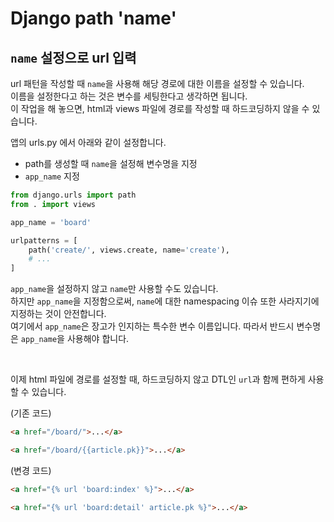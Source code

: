 # Django path 'name'

## `name` 설정으로 url 입력
url 패턴을 작성할 때 `name`을 사용해 해당 경로에 대한 이름을 설정할 수 있습니다.  
이름을 설정한다고 하는 것은 변수를 세팅한다고 생각하면 됩니다.  
이 작업을 해 놓으면, html과 views 파일에 경로를 작성할 때 하드코딩하지 않을 수 있습니다.  

앱의 urls.py 에서 아래와 같이 설정합니다.  
- path를 생성할 때 `name`을 설정해 변수명을 지정
- `app_name` 지정
```python
from django.urls import path
from . import views

app_name = 'board'

urlpatterns = [
    path('create/', views.create, name='create'),
    # ...
]
```
`app_name`을 설정하지 않고 `name`만 사용할 수도 있습니다.  
하지만 `app_name`을 지정함으로써, `name`에 대한 namespacing 이슈 또한 사라지기에 지정하는 것이 안전합니다.  
여기에서 `app_name`은 장고가 인지하는 특수한 변수 이름입니다. 따라서 반드시 변수명은 `app_name`을 사용해야 합니다.  

<br>

이제 html 파일에 경로를 설정할 때, 하드코딩하지 않고 DTL인 `url`과 함께 편하게 사용할 수 있습니다.  

(기존 코드)
```html
<a href="/board/">...</a>

<a href="/board/{{article.pk}}">...</a>
```
(변경 코드)
```html
<a href="{% url 'board:index' %}">...</a>

<a href="{% url 'board:detail' article.pk %}">...</a>
```

<br>
